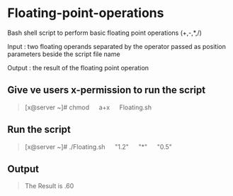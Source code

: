 # **Floating-point-operations**
Bash shell script to perform basic floating point operations (+,-,*,/)

Input : two floating operands separated by the operator passed as position  parameters beside the script file name

Output : the result of the floating point operation





## Give ve users x-permission to run the script

> [x@server ~]# chmod &emsp; a+x  &emsp;   Floating.sh


## Run the script
> [x@server ~]# ./Floating.sh &emsp; "1.2" &emsp; "*" &emsp; "0.5"

## Output
> The Result is .60
